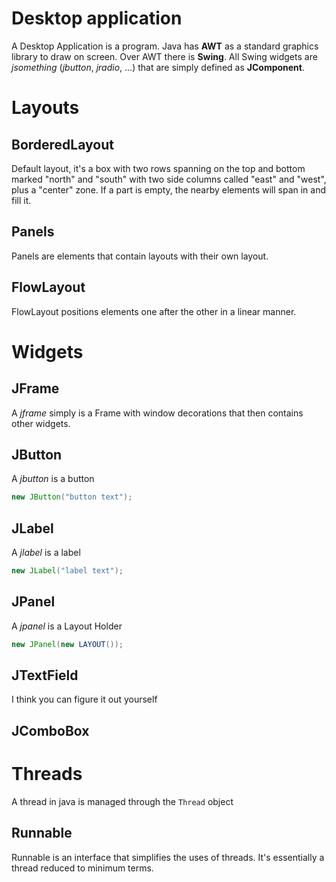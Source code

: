 # Desktop application
A Desktop Application is a program. Java has **AWT** as a standard graphics library to draw on screen. Over AWT there is **Swing**.
All Swing widgets are *jsomething* (*jbutton*, *jradio*, ...) that are simply defined as **JComponent**.

# Layouts
## BorderedLayout
Default layout, it's a box with two rows spanning on the top and bottom marked "north" and "south" with two side columns called "east" and "west", plus a "center" zone.
If a part is empty, the nearby elements will span in and fill it.
## Panels
Panels are elements that contain layouts with their own layout.
## FlowLayout
FlowLayout positions elements one after the other in a linear manner.
# Widgets
## JFrame
A *jframe* simply is a Frame with window decorations that then contains other widgets.
## JButton
A *jbutton* is a button
```java
new JButton("button text");
```
## JLabel
A *jlabel* is a label
```Java
new JLabel("label text");
```
## JPanel
A *jpanel* is a Layout Holder
```Java
new JPanel(new LAYOUT());
```
## JTextField
I think you can figure it out yourself
## JComboBox


# Threads
A thread in java is managed through the `Thread` object
## Runnable
Runnable is an interface that simplifies the uses of threads. It's essentially a thread reduced to minimum terms.